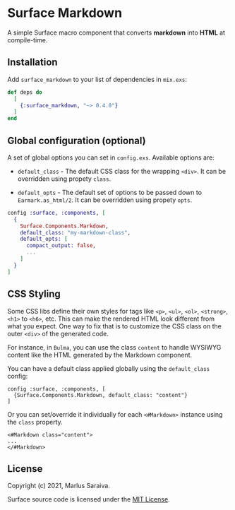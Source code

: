 # Surface Markdown

A simple Surface macro component that converts **markdown** into **HTML** at compile-time.

## Installation

Add `surface_markdown` to your list of dependencies in `mix.exs`:

```elixir
def deps do
  [
    {:surface_markdown, "~> 0.4.0"}
  ]
end
```

## Global configuration (optional)

A set of global options you can set in `config.exs`. Available options are:

  * `default_class` - The default CSS class for the wrapping `<div>`. It
  can be overridden using propety `class`.

  * `default_opts` - The default set of options to be passed down to `Earmark.as_html/2`.
  It can be overridden using propety `opts`.

```elixir
config :surface, :components, [
  {
    Surface.Components.Markdown,
    default_class: "my-markdown-class",
    default_opts: [
      compact_output: false,
      ...
    ]
  }
]
```

## CSS Styling

Some CSS libs define their own styles for tags like `<p>`, `<ul>`, `<ol>`, `<strong>`,
`<h1>` to `<h6>`, etc. This can make the rendered HTML look different from what you
expect. One way to fix that is to customize the CSS class on the outer `<div>` of the
generated code.

For instance, in `Bulma`, you can use the class `content` to handle WYSIWYG content
like the HTML generated by the Markdown component.

You can have a default class applied globally using the `default_class` config:

```
config :surface, :components, [
  {Surface.Components.Markdown, default_class: "content"}
]
```

Or you can set/override it individually for each `<#Markdown>` instance using
the `class` property.

```
<#Markdown class="content">
...
</#Markdown>
```

## License

Copyright (c) 2021, Marlus Saraiva.

Surface source code is licensed under the [MIT License](LICENSE.md).

